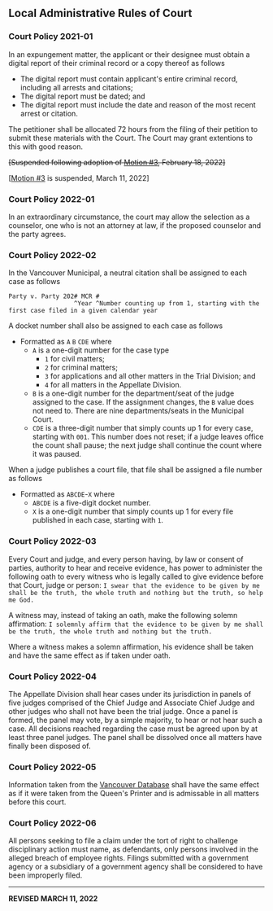 ## Local Administrative Rules of Court

### Court Policy 2021-01

In an expungement matter, the applicant or their designee must obtain a digital report of their criminal record or a copy thereof as follows
- The digital report must contain applicant's entire criminal record, including all arrests and citations;
- The digital report must be dated; and
- The digital report must include the date and reason of the most recent arrest or citation.

The petitioner shall be allocated 72 hours from the filing of their petition to submit these materials with the Court. The Court may grant extentions to this with good reason.

~~[Suspended following adoption of [Motion #3](https://trello.com/c/YGaPz1CV/185-3-motion-to-suspend-rule-requiring-petitioners-for-expungements-to-submit-proof-of-charges), February 18, 2022]~~

[[Motion #3](https://trello.com/c/YGaPz1CV/185-3-motion-to-suspend-rule-requiring-petitioners-for-expungements-to-submit-proof-of-charges) is suspended, March 11, 2022]

### Court Policy 2022-01

In an extraordinary circumstance, the court may allow the selection as a counselor, one who is not an attorney at law, if the proposed counselor and the party agrees.

### Court Policy 2022-02

In the Vancouver Municipal, a neutral citation shall be assigned to each case as follows
```
Party v. Party 202# MCR #
                  ^Year ^Number counting up from 1, starting with the first case filed in a given calendar year
```

A docket number shall also be assigned to each case as follows
- Formatted as `A` `B` `CDE` where
  - `A` is a one-digit number for the case type
    - `1` for civil matters;
    - `2` for criminal matters;
    - `3` for applications and all other matters in the Trial Division; and
    - `4` for all matters in the Appellate Division.
  - `B` is a one-digit number for the department/seat of the judge assigned to the case. If the assignment changes, the `B` value does not need to. There are nine departments/seats in the Municipal Court.
  - `CDE` is a three-digit number that simply counts up 1 for every case, starting with `001`. This number does not reset; if a judge leaves office the count shall pause; the next judge shall continue the count where it was paused.

When a judge publishes a court file, that file shall be assigned a file number as follows
- Formatted as `ABCDE`-`X` where
  - `ABCDE` is a five-digit docket number.
  - `X` is a one-digit number that simply counts up 1 for every file published in each case, starting with `1`.

### Court Policy 2022-03 

Every Court and judge, and every person having, by law or consent of parties, authority to hear and receive evidence, has power to administer the following oath to every witness who is legally called to give evidence before that Court, judge or person: `I swear that the evidence to be given by me shall be the truth, the whole truth and nothing but the truth, so help me God.`

A witness may, instead of taking an oath, make the following solemn affirmation: `I solemnly affirm that the evidence to be given by me shall be the truth, the whole truth and nothing but the truth.`

Where a witness makes a solemn affirmation, his evidence shall be taken and have the same effect as if taken under oath.

### Court Policy 2022-04 

The Appellate Division shall hear cases under its jurisdiction in panels of five judges comprised of the Chief Judge and Associate Chief Judge and other judges who shall not have been the trial judge. Once a panel is formed, the panel may vote, by a simple majority, to hear or not hear such a case. All decisions reached regarding the case must be agreed upon by at least three panel judges. The panel shall be dissolved once all matters have finally been disposed of.

### Court Policy 2022-05

Information taken from the [Vancouver Database](https://khizzer123.github.io/vancouver-database/) shall have the same effect as if it were taken from the Queen's Printer and is admissable in all matters before this court.

### Court Policy 2022-06

All persons seeking to file a claim under the tort of right to challenge disciplinary action must name, as defendants, only persons involved in the alleged breach of employee rights. Filings submitted with a government agency or a subsidiary of a government agency shall be considered to have been improperly filed.

---

**REVISED MARCH 11, 2022**
